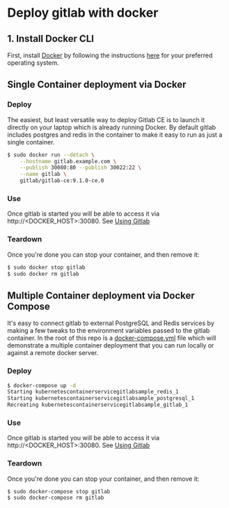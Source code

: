 # Deploy gitlab with docker

## 1. Install Docker CLI 

First, install [Docker](https://www.docker.com) by following the instructions [here](https://www.docker.com/community-edition#/download) for your preferred operating system.

## Single Container deployment via Docker

### Deploy

The easiest, but least versatile way to deploy Gitlab CE is to launch it directly on your laptop which is already running Docker.  By default gitlab includes postgres and redis in the container to make it easy to run as just a single container.

```bash
$ sudo docker run --detach \
    --hostname gitlab.example.com \
    --publish 30080:80 --publish 30022:22 \
    --name gitlab \
    gitlab/gitlab-ce:9.1.0-ce.0

```

### Use

Once gitlab is started you will be able to access it via http://<DOCKER_HOST>:30080. See [Using Gitlab](#using-gitlab)

### Teardown

Once you're done you can stop your container, and then remove it:

```bash
$ sudo docker stop gitlab
$ sudo docker rm gitlab
```

## Multiple Container deployment via Docker Compose

It's easy to connect gitlab to external PostgreSQL and Redis services by making a few tweaks to the environment variables passed to the gitlab container.  In the root of this repo is a [docker-compose.yml](../docker-compose.yml) file which will demonstrate a multiple container deployment that you can run locally or against a remote docker server.

### Deploy

```bash
$ docker-compose up -d
Starting kubernetescontainerservicegitlabsample_redis_1
Starting kubernetescontainerservicegitlabsample_postgresql_1
Recreating kubernetescontainerservicegitlabsample_gitlab_1
```

### Use

Once gitlab is started you will be able to access it via http://<DOCKER_HOST>:30080. See [Using Gitlab](#using-gitlab)

### Teardown

Once you're done you can stop your container, and then remove it:

```bash
$ sudo docker-compose stop gitlab
$ sudo docker-compose rm gitlab
```
